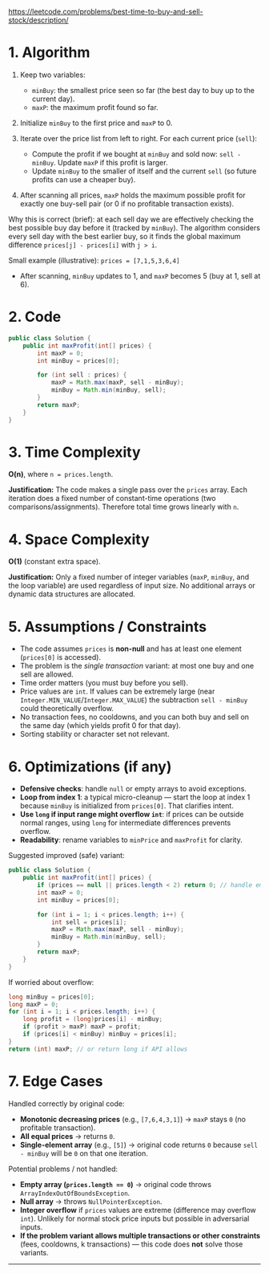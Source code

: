 https://leetcode.com/problems/best-time-to-buy-and-sell-stock/description/

# 1. Algorithm 

1. Keep two variables:

   * `minBuy`: the smallest price seen so far (the best day to buy up to the current day).
   * `maxP`: the maximum profit found so far.
2. Initialize `minBuy` to the first price and `maxP` to 0.
3. Iterate over the price list from left to right. For each current price (`sell`):

   * Compute the profit if we bought at `minBuy` and sold now: `sell - minBuy`. Update `maxP` if this profit is larger.
   * Update `minBuy` to the smaller of itself and the current `sell` (so future profits can use a cheaper buy).
4. After scanning all prices, `maxP` holds the maximum possible profit for exactly one buy-sell pair (or 0 if no profitable transaction exists).

Why this is correct (brief): at each sell day we are effectively checking the best possible buy day before it (tracked by `minBuy`). The algorithm considers every sell day with the best earlier buy, so it finds the global maximum difference `prices[j] - prices[i]` with `j > i`.

Small example (illustrative):
`prices = [7,1,5,3,6,4]`

* After scanning, `minBuy` updates to 1, and `maxP` becomes 5 (buy at 1, sell at 6).

# 2. Code

```java
public class Solution {
    public int maxProfit(int[] prices) {
        int maxP = 0;
        int minBuy = prices[0];

        for (int sell : prices) {
            maxP = Math.max(maxP, sell - minBuy);
            minBuy = Math.min(minBuy, sell);
        }
        return maxP;
    }
}
```

# 3. Time Complexity

**O(n)**, where `n = prices.length`.

**Justification:** The code makes a single pass over the `prices` array. Each iteration does a fixed number of constant-time operations (two comparisons/assignments). Therefore total time grows linearly with `n`.

# 4. Space Complexity

**O(1)** (constant extra space).

**Justification:** Only a fixed number of integer variables (`maxP`, `minBuy`, and the loop variable) are used regardless of input size. No additional arrays or dynamic data structures are allocated.

# 5. Assumptions / Constraints

* The code assumes `prices` is **non-null** and has at least one element (`prices[0]` is accessed).
* The problem is the *single transaction* variant: at most one buy and one sell are allowed.
* Time order matters (you must buy before you sell).
* Price values are `int`. If values can be extremely large (near `Integer.MIN_VALUE`/`Integer.MAX_VALUE`) the subtraction `sell - minBuy` could theoretically overflow.
* No transaction fees, no cooldowns, and you can both buy and sell on the same day (which yields profit 0 for that day).
* Sorting stability or character set not relevant.

# 6. Optimizations (if any)

* **Defensive checks**: handle `null` or empty arrays to avoid exceptions.
* **Loop from index 1**: a typical micro-cleanup — start the loop at index 1 because `minBuy` is initialized from `prices[0]`. That clarifies intent.
* **Use `long` if input range might overflow `int`**: if prices can be outside normal ranges, using `long` for intermediate differences prevents overflow.
* **Readability**: rename variables to `minPrice` and `maxProfit` for clarity.

Suggested improved (safe) variant:

```java
public class Solution {
    public int maxProfit(int[] prices) {
        if (prices == null || prices.length < 2) return 0; // handle empty/null or single element
        int maxP = 0;
        int minBuy = prices[0];

        for (int i = 1; i < prices.length; i++) {
            int sell = prices[i];
            maxP = Math.max(maxP, sell - minBuy);
            minBuy = Math.min(minBuy, sell);
        }
        return maxP;
    }
}
```

If worried about overflow:

```java
long minBuy = prices[0];
long maxP = 0;
for (int i = 1; i < prices.length; i++) {
    long profit = (long)prices[i] - minBuy;
    if (profit > maxP) maxP = profit;
    if (prices[i] < minBuy) minBuy = prices[i];
}
return (int) maxP; // or return long if API allows
```

# 7. Edge Cases

Handled correctly by original code:

* **Monotonic decreasing prices** (e.g., `[7,6,4,3,1]`) → `maxP` stays `0` (no profitable transaction).
* **All equal prices** → returns `0`.
* **Single-element array** (e.g., `[5]`) → original code returns `0` because `sell - minBuy` will be `0` on that one iteration.

Potential problems / not handled:

* **Empty array (`prices.length == 0`)** → original code throws `ArrayIndexOutOfBoundsException`.
* **Null array** → throws `NullPointerException`.
* **Integer overflow** if `prices` values are extreme (difference may overflow `int`). Unlikely for normal stock price inputs but possible in adversarial inputs.
* **If the problem variant allows multiple transactions or other constraints** (fees, cooldowns, k transactions) — this code does **not** solve those variants.

---


